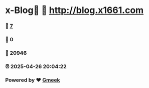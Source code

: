 # x-Blog🍃 :link: http://blog.x1661.com 
### :page_facing_up: [7](http://blog.x1661.com/tag.html) 
### :speech_balloon: 0 
### :hibiscus: 20946 
### :alarm_clock: 2025-04-26 20:04:22 
### Powered by :heart: [Gmeek](https://github.com/Meekdai/Gmeek)
